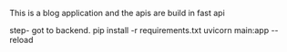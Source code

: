 This is a blog application and the apis are build in fast api


step-
got to backend.
pip install -r requirements.txt
uvicorn main:app --reload